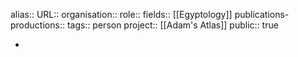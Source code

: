 alias::
URL::
organisation::
role::
fields:: [[Egyptology]] 
publications-productions:: 
tags:: person
project:: [[Adam's Atlas]]
public:: true

-